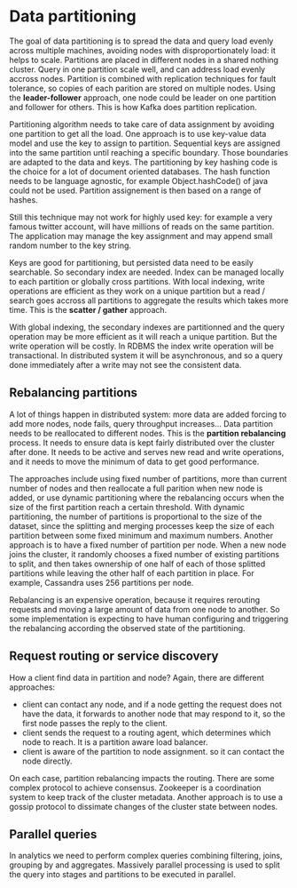 # Data partitioning

The goal of data partitioning is to spread the data and query load evenly across multiple machines, avoiding nodes with disproportionately load: it helps to scale. Partitions are placed in different nodes in a shared nothing cluster. Query in one partition scale well, and can address load evenly accross nodes. Partition is combined with replication techniques for fault tolerance, so copies of each parition are stored on multiple nodes. Using the **leader-follower** approach, one node could be leader on one partition and follower for others. This is how Kafka does partition replication. 

Partitioning algorithm needs to take care of data assignment by avoiding one partition to get all the load. One approach is to use key-value data model and use the key to assign to partition. Sequential keys are assigned into the same partition until reaching a specific boundary. Those boundaries are adapted to the data and keys. The partitioning by key hashing code is the choice for a lot of document oriented databases. The hash function needs to be language agnostic, for example Object.hashCode() of java could not be used. Partition assignement is then based on a range of hashes.

Still this technique may not work for highly used key: for example a very famous twitter account, will have millions of reads on the same partition. The application may manage the key assignment and may append small random number to the key string.

Keys are good for partitioning, but persisted data need to be easily searchable. So secondary index are needed. Index can be managed locally to each partition or globally cross partitions. With local indexing, write operations are efficient as they work on a unique partition but a read / search goes accross all partitions to aggregate the results which takes more time. This is the **scatter / gather** approach.

With global indexing, the secondary indexes are partitionned and the query operation may be more efficient as it will reach a unique partition. But the write operation will be costly. In RDBMS the index write operation will be transactional. In distributed system it will be asynchronous, and so a query done immediately after a write may not see the consistent data.

## Rebalancing partitions

A lot of things happen in distributed system: more data are added forcing to add more nodes, node fails, query throughput increases... Data partition needs to be reallocated to different nodes. This is the **partition rebalancing** process. It needs to ensure data is kept fairly distributed over the cluster after done. It needs to be active and serves new read and write operations, and it needs to move the minimum of data to get good performance.

The approaches include using fixed number of partitions, more than current number of nodes and then reallocate a full parition when new node is added, or use dynamic partitioning where the rebalancing occurs when the size of the first partition reach a certain threshold.
With dynamic partitioning, the number of partitions is proportional to the size of the dataset, since the splitting and merging processes keep the size of each partition between some fixed minimum and maximum numbers.
Another approach is to have a fixed number of partition per node. When a new node joins the cluster, it randomly chooses a fixed number of existing partitions to split, and then takes ownership of one half of each of those splitted partitions while leaving the other half of each partition in place. For example, Cassandra uses 256 partitions per node.

Rebalancing is an expensive operation, because it requires rerouting requests and moving a large amount of data from one node to another. So some implementation is expecting to have human configuring and triggering the rebalancing according the observed state of the partitioning.

## Request routing or service discovery

How a client find data in partition and node? Again, there are different approaches:

* client can contact any node, and if a node getting the request does not have the data, it forwards to another node that may respond to it, so the first node passes the reply to the client.
* client sends the request to a routing agent, which determines which node to reach. It is a partition aware load balancer.
* client is aware of the partition to node assignment. so it can contact the node directly.

On each case, partition rebalancing impacts the routing. There are some complex protocol to achieve consensus. Zookeeper is a coordination system to keep track of the cluster metadata. Another approach is to use a gossip protocol to dissimate changes of the cluster state between nodes.

## Parallel queries

In analytics we need to perform complex queries combining filtering, joins, grouping by and aggregates. Massively parallel processing is used to split the query into stages and partitions to be executed in parallel. 